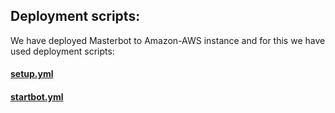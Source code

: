 ## Deployment scripts:

We have deployed Masterbot to Amazon-AWS instance and for this we have used deployment scripts:

#### [setup.yml](http://www.google.com/)
#### [startbot.yml](http://www.google.com/)
